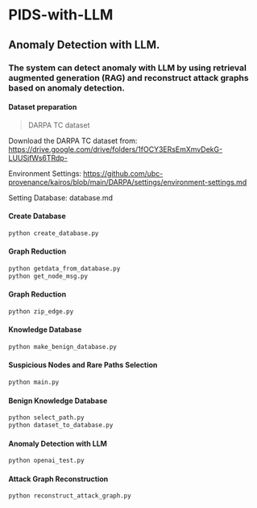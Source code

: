 # PIDS-with-LLM

## Anomaly Detection with LLM. 

### The system can detect anomaly with LLM by using retrieval augmented generation (RAG) and reconstruct attack graphs based on anomaly detection.

#### Dataset preparation

> DARPA TC dataset

Download the DARPA TC dataset from: https://drive.google.com/drive/folders/1fOCY3ERsEmXmvDekG-LUUSjfWs6TRdp-

Environment Settings: https://github.com/ubc-provenance/kairos/blob/main/DARPA/settings/environment-settings.md

Setting Database: database.md

#### Create Database

```sh
python create_database.py
```

#### Graph Reduction

```sh
python getdata_from_database.py
python get_node_msg.py
```

#### Graph Reduction

```sh
python zip_edge.py
```

#### Knowledge Database

```sh
python make_benign_database.py
```

#### Suspicious Nodes and Rare Paths Selection

```sh
python main.py
```

#### Benign Knowledge Database

```sh
python select_path.py
python dataset_to_database.py
```

####  Anomaly Detection with LLM

```sh
python openai_test.py
```

#### Attack Graph Reconstruction

```sh
python reconstruct_attack_graph.py
```





